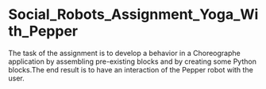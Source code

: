 # Social_Robots_Assignment_Yoga_With_Pepper
The task of the assignment is to develop a behavior in a Choreographe application by assembling pre-existing blocks and by creating some Python blocks.The end result is to have an interaction of the Pepper robot with the user.
